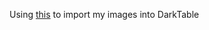 Using [this](https://mathiashueber.com/migrate-from-lightroom-to-open-source-alternative/) to import my images into DarkTable

